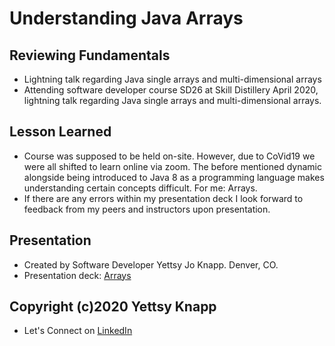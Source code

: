 # Understanding Java Arrays
## Reviewing Fundamentals
- Lightning talk regarding Java single arrays and multi-dimensional arrays
- Attending software developer course SD26 at Skill Distillery April 2020, lightning talk regarding Java single arrays and multi-dimensional arrays.

## Lesson Learned
- Course was supposed to be held on-site. However, due to CoVid19 we were all shifted to learn online via zoom. The before mentioned dynamic alongside being introduced to Java 8 as a programming language makes understanding certain concepts difficult. For me: Arrays.
- If there are any errors within my presentation deck I look forward to feedback from my peers and instructors upon presentation.

## Presentation
- Created by Software Developer Yettsy Jo Knapp. Denver, CO.
- Presentation deck: [Arrays](https://drive.google.com/file/d/1eIzsXsciNSaXhKF9hJibnkyaUkP0TReg/view?usp=sharing)

## Copyright (c)2020 Yettsy Knapp
 - Let's Connect on [LinkedIn](https://www.linkedin.com/in/yettsy-jo-knapp)
